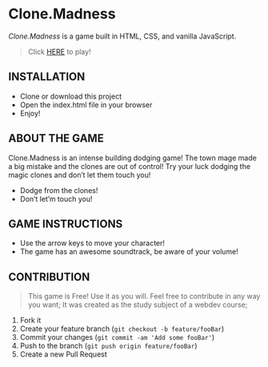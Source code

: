 # Clone.Madness
*Clone.Madness* is a game built in HTML, CSS, and vanilla JavaScript.

> Click [HERE](www.google.com.br) to play!

## INSTALLATION
* Clone or download this project
* Open the index.html file in your browser
* Enjoy!

## ABOUT THE GAME
Clone.Madness is an intense building dodging game! The town mage made a big mistake and the clones are out of control!
Try your luck dodging the magic clones and don’t let them touch you!

* Dodge from the clones!
* Don’t let’m touch you!

## GAME INSTRUCTIONS
* Use the arrow keys to move your character!
* The game has an awesome soundtrack, be aware of your volume!


## CONTRIBUTION
>This game is Free! Use it as you will. Feel free to contribute in any way you want;
> It was created as the study subject of a webdev course;

1. Fork it
2. Create your feature branch (`git checkout -b feature/fooBar`)
3. Commit your changes (`git commit -am 'Add some fooBar'`)
4. Push to the branch (`git push origin feature/fooBar`)
5. Create a new Pull Request
